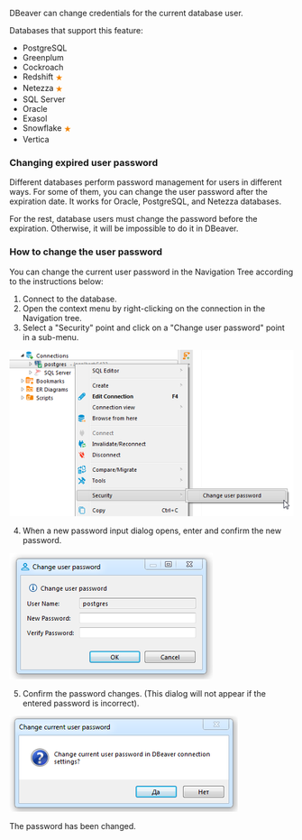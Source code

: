 DBeaver can change credentials for the current database user. 

Databases that support this feature:
- PostgreSQL
- Greenplum
- Cockroach
- Redshift <img src="images/commercial.png" vspace="4" align="top"/>
- Netezza <img src="images/commercial.png" vspace="4" align="top"/>
- SQL Server
- Oracle
- Exasol
- Snowflake <img src="images/commercial.png" vspace="4" align="top"/>
- Vertica

### Changing expired user password

Different databases perform password management for users in different ways. For some of them, you can change the user password after the expiration date. It works for Oracle, PostgreSQL, and Netezza databases.

For the rest, database users must change the password before the expiration. Otherwise, it will be impossible to do it in DBeaver.

### How to change the user password

You can change the current user password in the Navigation Tree according to the instructions below:

1. Connect to the database.
2. Open the context menu by right-clicking on the connection in the Navigation tree.
3. Select a "Security" point and click on a "Change user password" point in a sub-menu.

![](images/ug/Connection-Security-Change.png)

4. When a new password input dialog opens, enter and confirm the new password.

![](images/ug/Change-User-Password-Dialog.png)

5. Confirm the password changes. 
(This dialog will not appear if the entered password is incorrect).

![](images/ug/Change-User-Password-Save-Settings.png)

The password has been changed.
